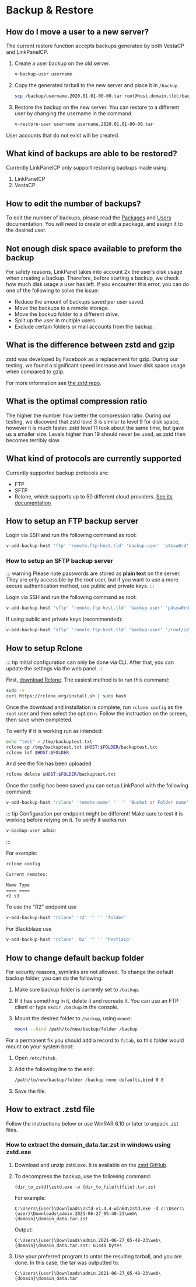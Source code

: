 # Backup & Restore

## How do I move a user to a new server?

The current restore function accepts backups generated by both VestaCP
and LinkPanelCP.

1. Create a user backup on the old server.

   ```bash
   v-backup-user username
   ```

2. Copy the generated tarball to the new server and place it in `/backup`.

   ```bash
   scp /backup/username.2020.01.01-00-00.tar root@host.domain.tld:/backup/
   ```

3. Restore the backup on the new server. You can restore to a different user by changing the username in the command.

   ```bash
   v-restore-user username username.2020.01.01-00-00.tar
   ```

User accounts that do not exist will be created.

## What kind of backups are able to be restored?

Currently LinkPanelCP only support restoring backups made using:

1. LinkPanelCP
2. VestaCP

## How to edit the number of backups?

To edit the number of backups, please read the [Packages](../user-guide/packages) and [Users](../user-guide/users) documentation. You will need to create or edit a package, and assign it to the desired user.

## Not enough disk space available to preform the backup

For safety reasons, LinkPanel takes into account 2x the user’s disk usage when creating a backup. Therefore, before starting a backup, we check how much disk usage a user has left. If you encounter this error, you can do one of the following to solve the issue:

- Reduce the amount of backups saved per user saved.
- Move the backups to a remote storage.
- Move the backup folder to a different drive.
- Split up the user in multiple users.
- Exclude certain folders or mail accounts from the backup.

## What is the difference between zstd and gzip

zstd was developed by Facebook as a replacement for gzip. During our testing, we found a significant speed increase and lower disk space usage when compared to gzip.

For more information see [the zstd repo](https://github.com/facebook/zstd).

## What is the optimal compression ratio

The higher the number how better the compression ratio. During our testing, we discoverd that zstd level 3 is similar to level 9 for disk space, however it is much faster. zstd level 11 took about the same time, but gave us a smaller size. Levels higher than 19 should never be used, as zstd then becomes terribly slow.

## What kind of protocols are currently supported

Currently supported backup protocols are:

- FTP
- SFTP
- Rclone, which supports up to 50 different cloud providers. [See its documentation](https://rclone.org)

## How to setup an FTP backup server

Login via SSH and run the following command as root:

```bash
v-add-backup-host 'ftp' 'remote.ftp-host.tld' 'backup-user' 'p4ssw0rd' '/path-backups/' 'port'
```

### How to setup an SFTP backup server

::: warning
Please note passwords are stored as **plain text** on the server. They are only accessible by the root user, but if you want to use a more secure authentication method, use public and private keys.
:::

Login via SSH and run the following command as root:

```bash
v-add-backup-host 'sftp' 'remote.ftp-host.tld' 'backup-user' 'p4ssw0rd' '/path-backups/' 'port'
```

If using public and private keys (recommended):

```bash
v-add-backup-host 'sftp' 'remote.ftp-host.tld' 'backup-user' '/root/id_rsa' '/path-backups/' 'port'
```

## How to setup Rclone

::: tip
Initial configuration can only be done via CLI. After that, you can update the settings via the web panel.
:::

First, [download Rclone](https://rclone.org/downloads/). The easiest method is to run this command:

```bash
sudo -v
curl https://rclone.org/install.sh | sudo bash
```

Once the download and installation is complete, run `rclone config` as the `root` user and then select the option `n`. Follow the instruction on the screen, then save when completed.

To verify if it is working run as intended:

```bash
echo "test" > /tmp/backuptest.txt
rclone cp /tmp/backuptest.txt $HOST:$FOLDER/backuptest.txt
rclone lsf $HOST:$FOLDER
```

And see the file has been uploaded

```bash
rclone delete $HOST:$FOLDER/backuptest.txt
```

Once the config has been saved you can setup LinkPanel with the following command:

```bash
v-add-backup-host 'rclone' 'remote-name' '' '' 'Bucket or Folder name' ''
```

::: tip
Configuration per endpoint might be different! Make sure to test it is working before relying on it. To verify it works run

```bash
v-backup-user admin
```

:::

For example:

```bash
rclone config

Current remotes:

Name Type
==== ====
r2 s3
```

To use the "R2" endpoint use

```bash
v-add-backup-host 'rclone' 'r2' '' '' 'folder'
```

For Blackblaze use

```bash
v-add-backup-host 'rclone' 'b2' '' '' 'hestiacp'
```

## How to change default backup folder

For security reasons, symlinks are not allowed. To change the default backup folder, you can do the following:

1. Make sure backup folder is currently set to `/backup`.
2. If it has something in it, delete it and recreate it. You can use an FTP client or type `mkdir /backup` in the console.
3. Mount the desired folder to `/backup`, using `mount`:

   ```bash
   mount --bind /path/to/new/backup/folder /backup
   ```

For a permanent fix you should add a record to `fstab`, so this folder would mount on your system boot:

1. Open `/etc/fstab`.
2. Add the following line to the end:

   ```bash
   /path/to/new/backup/folder /backup none defaults,bind 0 0
   ```

3. Save the file.

## How to extract .zstd file

Follow the instructions below or use WinRAR 6.10 or later to unpack .zst files.

### How to extract the domain_data.tar.zst in windows using zstd.exe

1. Download and unzip zstd.exe. It is available on the [zstd GitHub](https://github.com/facebook/zstd/releases/).
2. To decompress the backup, use the following command:

   ```batch
   {dir_to_zstd}\zstd.exe -o {dir_to_file}\{file}.tar.zst
   ```

   For example:

   ```batch
   C:\Users\{user}\Downloads\zstd-v1.4.4-win64\zstd.exe -d c:\Users\{user}\Downloads\admin.2021-06-27_05-48-23\web\{domain}\domain_data.tar.zst
   ```

   Output:

   ```batch
   C:\Users\{user}\Downloads\admin.2021-06-27_05-48-23\web\{domain}\domain_data.tar.zst: 61440 bytes
   ```

3. Use your preferred program to untar the resulting tarball, and you are done.
   In this case, the tar was outputted to:

   ```batch
   C:\Users\{user}\Downloads\admin.2021-06-27_05-48-23\web\{domain}\domain_data.tar
   ```
